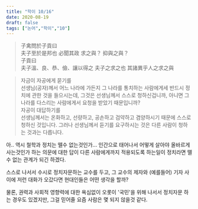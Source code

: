 ```yaml
---
title: "학이 10/16"
date: 2020-08-19
draft: false
tags: ["논어","학이","10"]
---
```


> 子禽問於子貢曰</br>
> 夫子至於是邦也 必聞其政 求之與？ 抑與之與？</br>
> 子貢曰</br>
> 夫子溫、良、恭、儉、讓以得之 夫子之求之也 其諸異乎人之求之與

> 자금이 자공에게 묻기를 </br>
> 선생님(공자)께서 어느 나라에 가든지 그 나라를 통치하는 사람에게세
> 반드시 정치에 관한 것을 들으시는데, 그것은 선생님께서 스스로 청하신겁니까,
> 아니면 그 나라를 다스리는 사람에게서 요청을 받았기 때문입니까? </br>
> 자공이 대답하기를 </br>
> 선생님께서는 온화하고, 선량하고, 공손하고 검약하고 겸양하시기 때문에
> 스스로 청하신 것입니다. 그러나 선생님께서 듣기를 요구하시는 것은
> 다른 사람이 청하는 것과는 다릅니다.

아.. 역시 철학과 정치는 뗄수 없는것인가...
인간으로 태어나서 어떻게 살아야 올바르게 사는것인가 하는 의문에 대한 답이
다른 사람에게까지 적용되도록 하는일이 정치라면 뗄수 없는 관계가 되긴 하겠다.

스스로 나서서 수시로 정치자문하는 교수를 두고,
그 교수의 제자와 (예를들어) 기자 사이에 저런 대화가 오갔다면
현대인들은 어떤 생각을 할까?

물론, 권력과 사회적 영향력에 대한 욕심없이 오롯이
'국민'을 위해 나서서 정치자문 하는 경우도 있겠지만,
그걸 믿어줄 요즘 사람은 몇 되지 않을것 같다.
